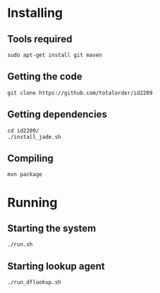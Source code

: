 # Installing
## Tools required
```
sudo apt-get install git maven
```
 
## Getting the code
```
git clone https://github.com/totalorder/id2209
```

## Getting dependencies
```
cd id2209/ 
./install_jade.sh
```

## Compiling
```
mvn package
```

# Running
## Starting the system
```
./run.sh
```
## Starting lookup agent
```
./run_dflookup.sh
```